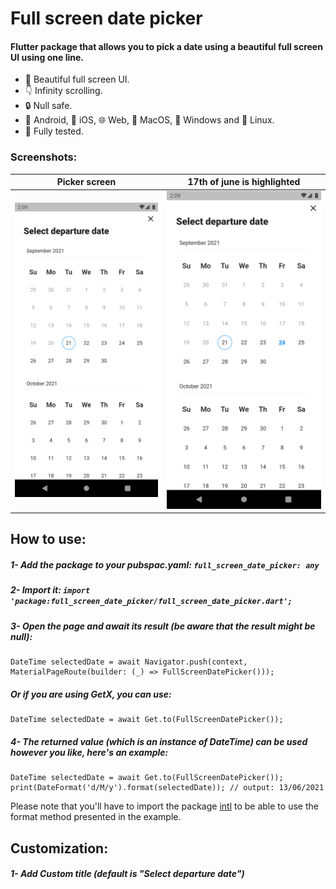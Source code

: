 # Full screen date picker

#### Flutter package that allows you to pick a date using a beautiful full screen UI using one line.

- 🎨 Beautiful full screen UI.
- 👇 Infinity scrolling.
- 🔒 Null safe.
- 🤖 Android, 🍎 iOS, 🌐 Web, 🍏 MacOS, 🚪 Windows and 🐧 Linux.
- 💪 Fully tested.

### Screenshots:

| Picker screen   | 17th of june is highlighted |
| --- | --- |
|![](https://github.com/omzer/full_screen_date_picker/blob/main/imgs/not_highlighted.png?raw=true)  |![](https://github.com/omzer/full_screen_date_picker/blob/main/imgs/highlighted.png?raw=true)  | 

## How to use:

##### 1- Add the package to your pubspac.yaml: ``full_screen_date_picker: any``

##### 2- Import it: ``import 'package:full_screen_date_picker/full_screen_date_picker.dart';``

##### 3- Open the page and await its result (be aware that the result might be null):

```
DateTime selectedDate = await Navigator.push(context, MaterialPageRoute(builder: (_) => FullScreenDatePicker()));
```

##### Or if you are using **GetX**, you can use:

```
DateTime selectedDate = await Get.to(FullScreenDatePicker());
```

##### 4- The returned value (which is an instance of DateTime) can be used however you like, here's an example:

```
DateTime selectedDate = await Get.to(FullScreenDatePicker());
print(DateFormat('d/M/y').format(selectedDate)); // output: 13/06/2021
```

Please note that you'll have to import the package [intl](https://pub.dev/packages/intl)
to be able to use the format method presented in the example.

## Customization:

##### 1- Add Custom title (default is "Select departure date")